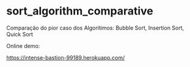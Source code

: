 # sort_algorithm_comparative
Comparação do pior caso dos Algoritimos: Bubble Sort, Insertion Sort, Quick Sort

Online demo:

https://intense-bastion-99189.herokuapp.com/

